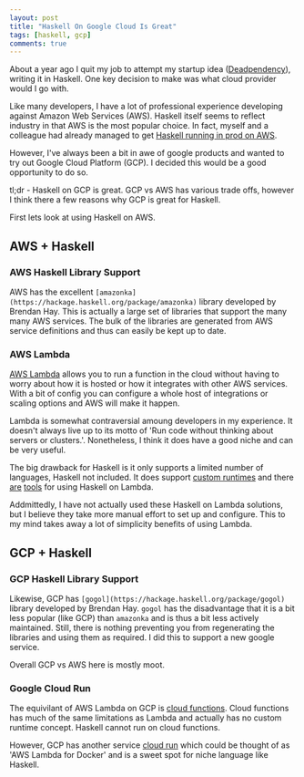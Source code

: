 ```yaml
---
layout: post
title: "Haskell On Google Cloud Is Great"
tags: [haskell, gcp]
comments: true
---
```


About a year ago I quit my job to attempt my startup idea ([Deadpendency](https://deadpendency.com)), writing it in Haskell. One key decision to make was what cloud provider would I go with.

Like many developers, I have a lot of professional experience developing against Amazon Web Services (AWS). Haskell itself seems to reflect industry in that AWS is the most popular choice. In fact, myself and a colleague had already managed to get [Haskell running in prod on AWS](https://www.rea-group.com/blog/a-haskell-in-prod-journey/).

However, I've always been a bit in awe of google products and wanted to try out Google Cloud Platform (GCP). I decided this would be a good opportunity to do so.

tl;dr - Haskell on GCP is great. GCP vs AWS has various trade offs, however I think there a few reasons why GCP is great for Haskell.

First lets look at using Haskell on AWS.

## AWS + Haskell

### AWS Haskell Library Support

AWS has the excellent `[amazonka](https://hackage.haskell.org/package/amazonka)` library developed by Brendan Hay. This is actually a large set of libraries that support the many many AWS services. The bulk of the libraries are generated from AWS service definitions and thus can easily be kept up to date.

### AWS Lambda

[AWS Lambda](https://aws.amazon.com/lambda/) allows you to run a function in the cloud without having to worry about how it is hosted or how it integrates with other AWS services. With a bit of config you can configure a whole host of integrations or scaling options and AWS will make it happen.

Lambda is somewhat contraversial amoung developers in my experience. It doesn't always live up to its motto of 'Run code without thinking about servers or clusters.'. Nonetheless, I think it does have a good niche and can be very useful.

The big drawback for Haskell is it only supports a limited number of languages, Haskell not included. It does support [custom runtimes](https://docs.aws.amazon.com/lambda/latest/dg/runtimes-custom.html) and there [are](https://hackage.haskell.org/package/serverless-haskell) [tools](https://theam.github.io/aws-lambda-haskell-runtime/) for using Haskell on Lambda.

Addmittedly, I have not actually used these Haskell on Lambda solutions, but I believe they take more manual effort to set up and configure. This to my mind takes away a lot of simplicity benefits of using Lambda.

## GCP + Haskell

### GCP Haskell Library Support

Likewise, GCP has `[gogol](https://hackage.haskell.org/package/gogol)` library developed by Brendan Hay. `gogol` has the disadvantage that it is a bit less popular (like GCP) than `amazonka` and is thus a bit less actively maintained. Still, there is nothing preventing you from regenerating the libraries and using them as required. I did this to support a new google service.

Overall GCP vs AWS here is mostly moot.

### Google Cloud Run

The equivilant of AWS Lambda on GCP is [cloud functions](https://cloud.google.com/functions). Cloud functions has much of the same limitations as Lambda and actually has no custom runtime concept. Haskell cannot run on cloud functions.

However, GCP has another service [cloud run](https://cloud.google.com/run) which could be thought of as 'AWS Lambda for Docker' and is a sweet spot for niche language like Haskell.
